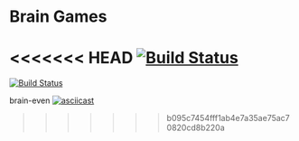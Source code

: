 # Brain Games
<<<<<<< HEAD
[![Build Status](https://travis-ci.com/odessit-qwerty/python-project-lvl1.svg?branch=master)](https://travis-ci.com/odessit-qwerty/python-project-lvl1)
=======
[![Build Status](https://travis-ci.org/odessit-qwerty/python-project-lvl1.svg?branch=master)](https://travis-ci.org/odessit-qwerty/python-project-lvl1)

brain-even
[![asciicast](https://asciinema.org/a/m82Szlz0snMXC5cxBsLRWcFIv.svg)](https://asciinema.org/a/m82Szlz0snMXC5cxBsLRWcFIv)
>>>>>>> b095c7454fff1ab4e7a35ae75ac70820cd8b220a
